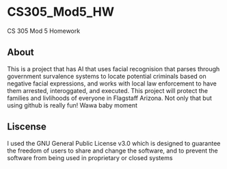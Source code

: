 # CS305_Mod5_HW
CS 305 Mod 5 Homework

## About
This is a project that has AI that uses facial recognision that parses through government survalence systems to locate potential criminals based on negative facial expressions, and works with local law enforcement to have them arrested, interoggated, and executed. This project will protect the families and livlihoods of everyone in Flagstaff Arizona. Not only that but using github is really fun! Wawa baby moment

## Liscense
I used the GNU General Public License v3.0 which is designed to guarantee the freedom of users to share and change the software, and to prevent the software from being used in proprietary or closed systems

